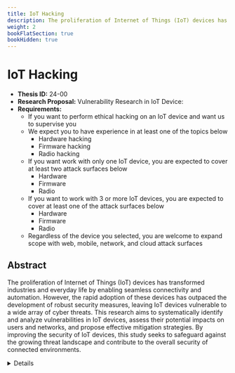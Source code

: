 ```yaml
---
title: IoT Hacking
description: The proliferation of Internet of Things (IoT) devices has transformed industries and everyday life by enabling seamless connectivity and automation. However, the rapid adoption of these devices has outpaced the development of robust security measures, leaving IoT devices vulnerable to a wide array of cyber threats. This research aims to systematically identify and analyze vulnerabilities in IoT devices, assess their potential impacts on users and networks, and propose effective mitigation strategies. By improving the security of IoT devices, this study seeks to safeguard against the growing threat landscape and contribute to the overall security of connected environments.
weight: 2
bookFlatSection: true
bookHidden: true
---
```


# IoT Hacking

- **Thesis ID:** 24-00
- **Research Proposal:** Vulnerability Research in IoT Device: <X>
- **Requirements:**
  - If you want to perform ethical hacking on an IoT device and want us to supervise you
  - We expect you to have experience in at least one of the topics below
    - Hardware hacking
    - Firmware hacking
    - Radio hacking
  - If you want work with only one IoT device, you are expected to cover at least two attack surfaces below    
    - Hardware
    - Firmware
    - Radio
  - If you want to work with 3 or more IoT devices, you are expected to cover at least one of the attack surfaces below
    - Hardware
    - Firmware
    - Radio
  - Regardless of the device you selected, you are welcome to expand scope with web, mobile, network, and cloud attack surfaces
  
## Abstract

The proliferation of Internet of Things (IoT) devices has transformed industries and everyday life by enabling seamless connectivity and automation. However, the rapid adoption of these devices has outpaced the development of robust security measures, leaving IoT devices vulnerable to a wide array of cyber threats. This research aims to systematically identify and analyze vulnerabilities in IoT devices, assess their potential impacts on users and networks, and propose effective mitigation strategies. By improving the security of IoT devices, this study seeks to safeguard against the growing threat landscape and contribute to the overall security of connected environments.

<details>
<summary>Details</summary>

## 1. Introduction

### 1.1 Background

The Internet of Things (IoT) represents a network of interconnected devices that communicate and exchange data autonomously. These devices range from simple sensors to complex systems in critical infrastructure, homes, and industries. While IoT devices have brought significant benefits, their widespread deployment has introduced new cybersecurity challenges. Many IoT devices are designed with limited processing power and memory, making it difficult to implement traditional security measures. Additionally, the diversity of IoT devices and lack of standardized security protocols further exacerbate the risk of vulnerabilities.

### 1.2 Problem Statement

The rapid adoption of IoT devices has led to an increase in cybersecurity incidents, with attackers exploiting vulnerabilities to gain unauthorized access, disrupt services, or compromise user data. Identifying and addressing these vulnerabilities is critical to ensuring the security and reliability of IoT ecosystems. This research seeks to conduct a comprehensive vulnerability assessment of IoT devices to identify security weaknesses, evaluate their potential impacts, and develop effective mitigation strategies.

### 1.3 Objectives

1. To identify and analyze common vulnerabilities in IoT devices.
2. To evaluate the potential impacts of these vulnerabilities on users, networks, and data.
3. To propose and validate mitigation strategies to enhance the security of IoT devices.
4. To contribute to the development of best practices for securing IoT ecosystems.

## 2. Literature Review

### 2.1 Overview of IoT Devices

An examination of IoT devices, including their architecture, functionalities, and applications across various domains. Discussion of the benefits and security implications of IoT deployment.

### 2.2 Cybersecurity Challenges in IoT

Review of the known cybersecurity challenges and vulnerabilities associated with IoT devices, including weak authentication, insufficient encryption, and inadequate firmware updates. Analysis of existing security measures and their limitations.

### 2.3 Vulnerability Assessment Methodologies

Detailed examination of methodologies and frameworks used for conducting vulnerability assessments in IoT devices. Review of techniques such as penetration testing, static and dynamic analysis, and risk assessment.

### 2.4 Mitigation Strategies and Best Practices

Review of current mitigation strategies and best practices for enhancing the security of IoT devices. Analysis of gaps in existing research and potential areas for improvement.

## 3. Research Methodology

### 3.1 Phase 1: Preliminary Analysis

1. **Requirement Analysis**: Identification of the requirements and key components of various IoT devices.
2. **Literature Review**: Comprehensive review of existing literature on IoT security and vulnerability assessment methodologies.

### 3.2 Phase 2: Vulnerability Identification

1. **Device Selection**: Selection of a diverse range of IoT devices for analysis, representing different use cases and manufacturers.
2. **System Mapping**: Detailed mapping of the system architecture, communication protocols, and software components of selected IoT devices.
3. **Penetration Testing**: Conducting penetration tests to identify potential security weaknesses and vulnerabilities in the IoT devices.
4. **Static and Dynamic Analysis**: Performing static and dynamic analysis of the IoT device software and firmware to uncover vulnerabilities.

### 3.3 Phase 3: Impact Evaluation

1. **Risk Assessment**: Evaluating the severity and potential impact of identified vulnerabilities on users, networks, and data.
2. **Scenario Analysis**: Simulating potential attack scenarios to understand the practical implications of security breaches.

### 3.4 Phase 4: Mitigation Development

1. **Mitigation Strategies**: Developing technical solutions and best practices to address the identified vulnerabilities, including software patches, configuration changes, and enhanced security protocols.
2. **Implementation**: Implementing the proposed mitigation strategies in a controlled environment.

### 3.5 Phase 5: Validation and Testing

1. **Validation Testing**: Conducting extensive testing to validate the effectiveness of the mitigation strategies.
2. **Re-evaluation**: Performing a second round of vulnerability assessments to ensure the security measures are robust and effective.

## 4. Expected Outcomes

1. **Comprehensive Vulnerability Report**: Detailed documentation of identified vulnerabilities in IoT devices, their potential impacts, and mitigation strategies.
2. **Enhanced Security Protocols**: Development of improved security protocols and best practices for the deployment and management of IoT devices.
3. **Academic Contributions**: Publication of research findings in academic journals and conferences to contribute to the body of knowledge in IoT cybersecurity.
4. **Practical Guidelines**: Providing actionable guidelines for manufacturers, developers, and users to ensure the secure deployment and use of IoT devices.

## 5. Timeline

| Phase                        | Duration   |
|------------------------------|------------|
| Preliminary Analysis         | 2 months   |
| Vulnerability Identification | 3 months   |
| Impact Evaluation            | 1 week   |
| Mitigation Development       | 1 week   |
| Validation and Testing       | 1 week   |
| Thesis Writing and Submission| 2 weeks    |

## 6. Conclusion

This research aims to enhance the security of IoT devices by identifying and mitigating vulnerabilities. Through comprehensive vulnerability assessments, impact evaluations, and the development of robust mitigation strategies, this study will contribute to the security and resilience of IoT ecosystems, ultimately supporting the safe and reliable operation of connected devices in various domains.

## 7. References

1. [PatrIoT: practical and agile threat research for IoT](https://link.springer.com/article/10.1007/s10207-022-00633-3)
2. Literature on IoT devices and their applications across different domains.
3. Research papers on cybersecurity challenges and vulnerabilities in IoT devices.
4. Documentation on vulnerability assessment methodologies and penetration testing techniques.
5. Existing studies on mitigation strategies and best practices for securing IoT ecosystems.
6. [Security Cameras - A Penetration Tester's Journey](https://tobiabocchi.me/posts/ip-cam-pentester-journey/)

</details>
